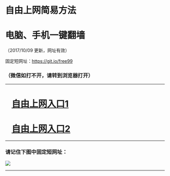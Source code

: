 ﻿# 自由上网简易方法

# 电脑、手机一键翻墙

（2017/10/09 更新，网址有效）

固定短网址：https://git.io/free99

### （微信如打不开，请转到浏览器打开）


***





# &nbsp;&nbsp; <a href="http://ft1285812124.fwq-tz-1001.info/fwqtz01.html?t=100900119731 " target="_blank">自由上网入口1</a>
# &nbsp;&nbsp; <a href="http://ft1600430342.fwq-tz-1002.info/fwqtz02.html?t=1009001767 " target="_blank">自由上网入口2</a>
***

### 请记住下图中固定短网址：

<img src="https://s3-us-west-2.amazonaws.com/fwq-1001/yjfq-20170905okok.png" /> 


***

